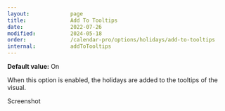 ```yaml
---
layout:             page
title:              Add To Tooltips
date:               2022-07-26
modified:           2024-05-18
order:              /calendar-pro/options/holidays/add-to-tooltips
internal:           addToTooltips
---
```

**Default value:** On

When this option is enabled, the holidays are added to the tooltips of the visual.

<todo>Screenshot</todo>